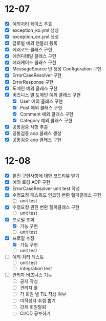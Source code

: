 # 12-07
- [x] 예외처리 케이스 추출
- [x] exception_ko.yml 생성
- [x] exception_en.yml 생성
- [x] 글로벌 예외 핸들러 등록
- [x] 에러코드 클래스 구현
- [x] 에러디테일 클래스 구현
- [x] 에러케이스 클래스 구현
- [x] MessageSource 빈 생성 Configuration 구현
- [x] ErrorCaseResolver 구현
- [x] ErrorResponse 구현
- [x] 도메인 예외 클래스 구현
- [x] 비즈니스 별 도메인 예외 클래스 구현
  - [x] User 예외 클래스 구현
  - [x] Post 예외 클래스 구현
  - [x] Comment 예외 클래스 구현
  - [x] Category 예외 클래스 구현
- [x] 공통검증 사항 추출
- [x] 공통검증 aop 클래스 생성
- [x] 공통검증 aop 클래스 구현

# 12-08
- [x] 본인 구현사항에 대한 코드리뷰 받기
- [x] 예외 로깅 AOP 구현
- [x] ErrorCaseResolver unit test 작성
- [x] 수정요청 패스워드 인코딩 변환 헬퍼클래스 구현
  - [ ] unit test
- [x] 수정요청 권한 변환 헬퍼클래스 구현
  - [ ] unit test
- [x] 프로필 조회 
  - [x] 기능 구현
  - [ ] unit test
- [x] 프로필 수정
  - [x] 기능 구현
  - [ ] unit test
- [ ] 예외 처리 테스트
  - [ ] unit test
  - [ ] integration test
- [ ] 관리자 비즈니스 기능
  - [ ] 공지 작성
  - [ ] 관리자 롤
  - [ ] 각 회원 별 TIL 작성 여부
  - [ ] 미작성자 추첨 뽑기
  - [ ] 강제 회원탈퇴
  - [ ] CI/CD 공부하기